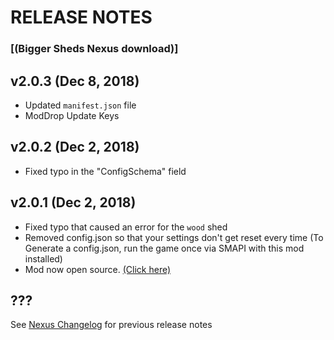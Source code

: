 # RELEASE NOTES
### [(Bigger Sheds Nexus download)]

## v2.0.3 (Dec 8, 2018)
- Updated ```manifest.json``` file
- ModDrop Update Keys

## v2.0.2 (Dec 2, 2018)
- Fixed typo in the "ConfigSchema" field

## v2.0.1 (Dec 2, 2018)
- Fixed typo that caused an error for the ```wood``` shed
- Removed config.json so that your settings don't get reset every time (To Generate a config.json, run the game once via SMAPI with this mod installed)
- Mod now open source. [(Click here)](https://github.com/JessebotX/StardewMods/tree/master/ContentPatcherMods/BiggerSheds)

## ???
See [Nexus Changelog](https://www.nexusmods.com/stardewvalley/mods/2816?tab=description) for previous release notes